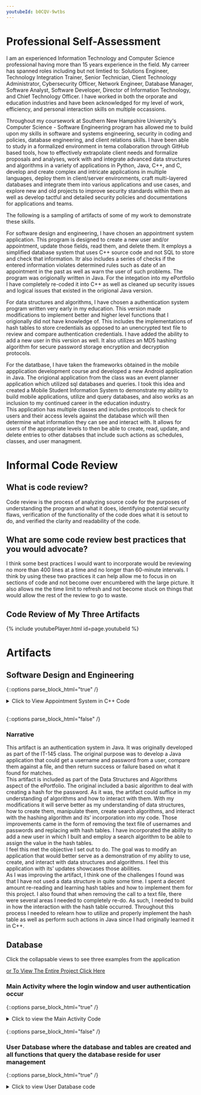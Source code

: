 ```yaml
---
youtubeId: b0CQV-9wtbs
---
```


# Professional Self-Assessment

I am an experienced Information Technology and Computer Science professional having more than 15 years experience in the field.  My carreer has spanned roles including 
but not limtied to: Solutions Engineer, Technology Integration Trainer, Senior Technician, Client Technology Administrator, Cybersecurity Officer, Network Engineer, 
Database Manager, Software Analyst, Software Developer, Director of Information Technology, and Chief Technology Officer. I have worked in both the orporate and 
education industries and have been acknowledged for my level of work, efficiency, and personal interaction skills on multiple occassions.

Throughout my coursework at Southern New Hampshire University's Computer Science - Software Engineering program has allowed me to build upon my skills in software and 
systems engineering, security in coding and policies, database engineering, and client relations skills. 
I have been able to study in a formalized environment in tema collaboration through GitHub based tools, how to effectively extrapolate client needs and formalize 
proposals and analyses, work with and integrate advanced data structures and algorithms in a variety of applications in Python, Java, C++, and C, develop and create 
complex and intricate applications in multiple languages, deploy them in client/server environments, craft multi-layered databases and integrate them into various 
applications and use cases, and explore new and old projects to improve security standards within them as well as develop tactful and detailed security policies and 
documentations for applications and teams. 

The following is a sampling of artifacts of some of my work to demonstrate these skills. 

For software design and engineering, I have chosen an appointment system application.  This program is designed to create a new user and/or appointment, update those 
fields, read them, and delete them.  It employs a simplified database system that uses C++ source code and not SQL to store and check that information.  Itr also 
includes a series of checks if the entered information violates determined rules such as date of an appointment in the past as well as warn the user of such problems. 
The program was origionally written in Java.  For the integation into my ePortfolio I have completely re-coded it into C++ as well as cleaned up security issues and 
logical issues that existed in the origional Java version.

For data structures and algorithms, I have chosen a authentication system program written very early in my education.  This version made modifications to implement 
better and higher level functions that I origionally did not have knowledge of.  This includes the implementations of hash tables to store credentials as opposed to an 
unencrypted text file to review and compare authentication credentials.  I have added the ability to add a new user in this version as well.  It also utilizes an MD5 
hashing algorithm for secure password storage encryption and decryption protocols. 

For the datatbase, I have taken the frameworks obtained in the mobile appplication development course and developed a new Android application in Java.  The origional 
application from the class was an event planner application which utilized sql databases and queries.  I took this idea and created a Mobile Student Information System 
to demonstrate my ability to build mobile applications, utilize and query databases, and also works as an inclusion to my continued career in the education industry.  
This application has multiple classes and includes protocols to check for users and their access levels against the database which will then determine what information 
they can see and interact with.  It allows for users of the appropriate levels to then be able to create, read, update, and delete entries to other databses that 
include such actions as schedules, classes, and user managment.  

# Informal Code Review 

## What is code review?

Code review is the process of analyzing source code for the purposes of understanding the program and what it does, identifying potential security flaws, verification of the functionality of the code does what it is setout to do, and verified the clarity and readability of the code.

## What are some code review best practices that you would advocate?

I think some best practices I would want to incorporate would be reviewing no more than 400 lines at a time and no longer than 60-minute intervals.  I think by using these two practices it can help allow me to focus in on sections of code and not become over encumbered with the large picture.  It also allows me the time limit to refresh and not become stuck on things that would allow the rest of the review to go to waste.

## Code Review of My Three Artifacts
{% include youtubePlayer.html id=page.youtubeId %}


# Artifacts

## Software Design and Engineering
{::options parse_block_html="true" /}
<details><summary markdown="span"> Click to View Appointment System in C++ Code</summary>
```cpp
// AppointmentService.cpp 
//

#include <iomanip>
#include <iostream>
#include <string>

#pragma warning(disable:4996);

//Arrays
long idNumbers[] = {220000001};
int appointmentDate[] = {01012023};
std::string appointmentDescription[] = {"This Is a Test"};

//Variable Declarations
int existingID = 0;
int dateOfNewAppointment = 0;
std::string descriptionOfNewAppointment;
int menuChoice = 0;
long idNumberOfNewAppointment = 0;

long CreateId()
{
    /*
    * Checks the ID Array
    * Creates a new ID number based on last entry
    * Adds it to the end of the array
    */
    int newIndex = sizeof(idNumbers) / sizeof(idNumbers[0]);  
    int lastIndex = newIndex - 1;                             
    long newId = idNumbers[lastIndex] + 1;                     
    idNumbers[newIndex] = newId;                                
    
    return idNumbers[newIndex];
}

int CreateDate()
{
   /*
   * Takes in a month, day and year
   * formats the day and month to a 2digit format
   * Verifies the day is in range of the associated month
   * formats the date to a mmddyyyy format
   */

    //Variables for This function 
    int month = 0;
    int day = 0;
    int year = 0;
    int formatDay = 0;
    int formatMonth = 0;
    int formatYear = 0;
    int switchMonth = 0;
    bool leapYear = false;
    std::string dayString;
    std::string monthString;
    std::string yearString;
    std::string fullDate;
    int date = 0;

    //Calulates the current date time
    std::time_t time = std::time(0);
    std::tm* nowTime = std::localtime(&time);

    /*
    * The following functions get the appointment date in chunks
    * This includes a year check to approve appointment not in the past
    *     */

    while (year < nowTime->tm_year + 1900)
    {
        std::cout << "Enter The year of the new appointment date in YYYY format: ";
        std::cin >> year;
        if (year < nowTime->tm_year + 1900)
        {
            std::cout << "ERROR: Year is in the past" << std::endl;
        }
    }

    
    while (month < 1 || month > 12) 
    {

        std::cout << "Enter the month of the appointment in number format(1-12): ";
        std::cin >> month;

        if (month < 1 || month > 12)
        {
            std::cout << "ERROR: Invalid Month number" << std::endl;
        }
    }
    
    while (day < 1 || day > 31)
    {
        std::cout << "Enter the day of the appointment in number format (1-31): ";
        std::cin >> day;
        if (day < 1 || day > 31)
        {
            std::cout << "ERROR: Invalid Day Number" << std::endl;
        }
    }

    //leap year check
    if (year % 4 == 0)
    {
        leapYear = true;
    }
    else
    {
        leapYear = false;
    }

    //format month to a 2-digit format
    if (month < 10)
    {
        formatMonth = ("%02d", month);
    }
    else
    {
        formatMonth = month;
    }

    //Loop to assign a value for a switch case statement
    if (month == (1 || 3 || 5 || 7 || 8 || 10 || 12))
    {
        switchMonth = 1;
    }
    else if (month == (4 || 6 || 9 || 11))
    {
        switchMonth = 2;
    }
    else if ((month == 2) && (leapYear = true))
    {
        switchMonth = 3;
    }
    else
    {
        switchMonth = 4;
    }

    //Check Day is in range of the given month
    switch (month) {
    case 1:
        if (day <= 31)
        {
            if (day < 10)
            {
                formatDay = ("%02d", day);
                break;
            }
            else
            {
                formatDay = day;
                break;
            }
        }
        else
        {
            std::cout << "Invalid Date Range" << std::endl;
            break;
        };
    case 2:
        if (day <= 30)
        {
            if (day < 10)
            {
                formatDay = ("%02d", day);
                break;
            }
            else
            {
                formatDay = day;
                break;
            }
        }
        else
        {
            std::cout << "Invalid Date Range" << std::endl;
            break;
        };
    case 3:
        if (day <= 29)
        {
            if (day < 10)
            {
                formatDay = ("%02d", day);
                break;
            }
            else
            {
                formatDay = day;
                break;
            }
        }
        else
        {
            std::cout << "Invalid Date Range" << std::endl;
            break;
        };

    case 4:
        if (day <= 28)
        {
            if (day < 10)
            {
                formatDay = ("%02d", day);
                break;
            }
            else
            {
                formatDay = day;
                break;
            }
        }
        else
        {
            std::cout << "Invalid Date Range" << std::endl;
            break;
        };
    }

    //Perform concactanation of the date values to a single date
    dayString = std::to_string(formatDay);
    monthString = std::to_string(formatMonth);
    yearString = std::to_string(formatYear);
    fullDate = monthString + dayString + yearString;
    date = stoi(fullDate);

    return date;
}

std::string CreateDescription() 
{
    /*
    * Function to store the description of the new appointment
    */
    std::string description;
    int count = 51;
    while (count > 50)
    {
        std::cout << "Enter the description of the appointment (50 Character Maximum): " << std::endl;
        std::cin >> description;
        if (description.length() > 50)
        {
            std::cout << "ERROR: Too Many Characters" << std::endl;
            count = description.length();
        }
        else
        {
            count = description.length();
        }

    }
    return description;

}

void AddAppointmentByID(long idNumber, int date, std::string description) 
{
    /*
    * Gets the index of the ID Number
    * Uses the same index across date and description arrays
    * Stores Values to arrays
    */

    long appointmentID = idNumber;
    int i = 0;

    int n = sizeof(idNumbers) / sizeof(idNumbers[0]);
    while (i < n)
    {
        if (idNumbers[i] == appointmentID)
        {
            break;
        }
        i++;
    }
    appointmentDate[i] = date;
    appointmentDescription[i] = description;

    std::cout << "Appointment Added" << std::endl;
}

void ViewAppointmentByID(long idNumber)
{
    /*
    * Gets the index of the ID Number
    * Uses the same index across date and description arrays
    * Prints the values stored at those points
    */

    long appointmentID = idNumber;
    int i = 0;

    int n = sizeof(idNumbers) / sizeof(idNumbers[0]);
    while (i < n)
    {
        if (idNumbers[i] == appointmentID)
        {
            break;
        }
        i++;
    }

    std::cout << idNumbers[i] << std::endl;
    std::cout << appointmentDate[i] << std::endl;
    std::cout << appointmentDescription[i] << std::endl;
}

void UpdateAppointmentByID(long idNumber, int newDate, std::string newDescription)
{
    /*
    * Gets the index of the ID Number
    * Uses the same index across date and description arrays
    * Stores the new values to the appropriate arrays
    */

    long appointmentID = idNumber;
    int i = 0;

    int n = sizeof(idNumbers) / sizeof(idNumbers[0]);
    while (i < n)
    {
        if (idNumbers[i] == appointmentID)
        {
            break;
        }
        i++;
    }
    appointmentDate[i] = newDate;
    appointmentDescription[i] = newDescription;

    std::cout << "Appointment Updated" << std::endl;
}

void DeleteAppointmentByID(long idNumber)
{
    /*
    * Gets the index of the ID Number
    * Uses the same index across date and description arrays
    * Deletes the index at those locations
    */

    long appointmentID = idNumber;
    int i = 0;

    int n = sizeof(idNumbers) / sizeof(idNumbers[0]);
    while (i < n)
    {
        if (idNumbers[i] == appointmentID)
        {
            break;
        }
        i++;
    }

    for (int j = i - 1; j < n; j++)
    {
        idNumbers[j] = idNumbers[j + 1];
        appointmentDate[j] = appointmentDate[j + 1];
        appointmentDescription[j] = appointmentDescription[j + 1];
    }
    n--;
}


int main()
{
    /*
    * Main Class
    * Produces a menu to let user choose an action
    * Action choice goes to a switch case to determine flow of processes
    * Program exits when choice is 5
    */   
    std::cout << "=====Appointment Service=====" << std::endl << std::endl;

    while (menuChoice != 5)
    {
        std::cout << "Enter the Menu Number of the Operation you would like to perform: " << std::endl;
        std::cout << "1. Create New Appointment" << std::endl;
        std::cout << "2. View an Appointment" << std::endl;
        std::cout << "3. Update an Existing Appointment" << std::endl;
        std::cout << "4. Delete an Existing Appointment" << std::endl;
        std::cout << "5. Exit and Quit" << std::endl << std::endl;

        std::cin >> menuChoice;
        std::cout << std::endl;

        switch (menuChoice)
        {
        case 1:
            idNumberOfNewAppointment = CreateId();
            dateOfNewAppointment = CreateDate();
            descriptionOfNewAppointment = CreateDescription();
            AddAppointmentByID(idNumberOfNewAppointment, dateOfNewAppointment, descriptionOfNewAppointment);
            break;

        case 2:
            std::cout << "Enter the appointment ID Number: ";
            std::cin >> existingID;
            ViewAppointmentByID(existingID);
            break;

        case 3:
            std::cout << "Enter the appointment ID Number: ";
            std::cin >> existingID;
            dateOfNewAppointment = CreateDate();
            descriptionOfNewAppointment = CreateDescription();
            UpdateAppointmentByID(existingID, dateOfNewAppointment,descriptionOfNewAppointment);
            break;

        case 4:
            std::cout << "Enter the appointment ID Number: ";
            std::cin >> existingID;
            DeleteAppointmentByID(existingID);
            break;
            
        case 5:
            std::cout << "Goodbye" << std::endl;
            break;
        }

    }

    std::cout << CreateId();
}
```
</details>
<br/>
{::options parse_block_html="false" /}


### Narrative
  This artifact was an appointment service application built as part of the final project of CS320.  The goal was to originally build a program that allowed a user to enter appointment details to create appointments as in a medical office setting.  
	This artifact enters my ePortfolio as part of the Software Design and Engineering aspect.  I chose this item as it was originally a more complex Java program relying on multiple class files and performing a variety methods and method checks to accomplish its’ tasks.  This would have served as a view of my abilities to work within the confines of the Java programming language, develop testing structures, and build a functional application that adheres to limitations of user requirements and books an appointment.  It also served as a proof of my ability to work off a prompt that served as a customer statement of work and be able to build the software from what they said.  The improvements in this case have been to clear up and automate some of the methods and checks utilized as well as convert the application to C++ from Java.
	As far as meeting the expected goal for this item, I would say I accomplished what I setout to do.  I took an existing java application that I wrote and converted to C++ and rebuilt it with more automations and optimizations to make it run smoother.  I think If I have more time at the end I may try to incorporate some of the other services that were part of the original project that I did not intend from the start.
	I think the biggest takeaway in this project was when I converted to C++.  My initial thought was to go line by line and converting to the languages syntax.  I later found out as I was doing it that this process would not really work.  As such I reviewed the Java version and determine what methods were used, what they did, and what the goal of them was.  Then took 



## Algorithm and Data Structure

{::options parse_block_html="true" /}

<details><summary markdown="span">Click to View Authentication System in Java Code</summary>
```java
import java.security.MessageDigest;
import java.security.NoSuchAlgorithmException;
import java.util.*;


public class AuthenticationSystem {

    /**
     * @param args the command line arguments
     */


    public static void main(String[] args) throws NoSuchAlgorithmException {

        //Declare variables, setup Scanner, and instance of hash table
        int userChoice = 0;
        String userName;
        String passWord;
        int loginAttempts = 0;
        int nextValue = 0;
        int foundValue = 0;
        boolean authenticationSuccess = false;
        Scanner readInput = new Scanner(System.in);
        Scanner scanner = new Scanner(System.in);

        //Define HashTables, enumeration instance, and default values
        Map<String, Integer> userTable = new Hashtable<String, Integer>();
        Map<String, Integer> passwordTable = new Hashtable<String, Integer>();
        Enumeration <String> enumerateKeys = ((Hashtable<String, Integer>) userTable).keys();
        userTable.put("TestUser",0);
        passwordTable.put("TestPassword",0);




        while (userChoice != 3) {
            //Login prompt
            System.out.println("Please Select a number from the list below:");
            System.out.println("1 : Login");
            System.out.println("2 : Create Account");
            System.out.println("3 : Exit");
            System.out.println(" ");
            userChoice = scanner.nextInt();

            if (userChoice == 1) {

                while (loginAttempts < 3) {
                    //Logging In
                    System.out.println("Please enter username: ");
                    userName = readInput.nextLine();
                    System.out.println("Please enter password");
                    passWord = readInput.nextLine();

                    //Convert Password to MD5 hash
                    String original = passWord;
                    MessageDigest md = MessageDigest.getInstance("MD5");
                    md.update(original.getBytes());
                    byte[] digest = md.digest();
                    StringBuilder sb = new StringBuilder();
                    for (byte b : digest) {
                        sb.append(String.format("%02x", b & 0xff));
                    }

                    /*
                    Checks for user in userTable
                    If found checks for password at same value in password table
                    if found then authenticates successfully
                     */
                    if (userTable.containsKey(userName) == true) {
                        foundValue = userTable.get(userName);

                        if(passwordTable.get(sb.toString())==foundValue)
                        {
                            authenticationSuccess = true;
                        }
                        else
                        {
                            authenticationSuccess = false;
                            System.out.println("Username Password Do Not Match");
                            loginAttempts =  loginAttempts + 1;
                        }

                    } else {
                        System.out.println("No User Found");
                    }

                    //Main Activity of Application
                    if (authenticationSuccess) {
                        System.out.println("Would you like to logout? Y/N");
                        String logChoice = readInput.nextLine();
                        if (logChoice.toUpperCase().charAt(0) == 'Y') {
                            System.out.println("Logged Off Successfully");
                            break;
                        } else {
                            authenticationSuccess = false;
                        }

                    }

                }
            } else if (userChoice == 2) {
                System.out.println("Please enter a new username: ");
                userName = readInput.nextLine();
                System.out.println("Please enter a new password");
                passWord = readInput.nextLine();

                //Convert Password to MD5 hash
                String original = passWord;
                MessageDigest md = MessageDigest.getInstance("MD5");
                md.update(original.getBytes());
                byte[] digest = md.digest();
                StringBuilder sb = new StringBuilder();
                for (byte b : digest) {
                    sb.append(String.format("%02x", b & 0xff));
                }

                /*
                Loops over keys until the end
                Stores the value each time
                */
                while(enumerateKeys.hasMoreElements()) {

                    String tempKey = ((String) (enumerateKeys.nextElement()));
                    nextValue = userTable.get(tempKey);
                }
                //Place new credentials into Hash Table
                userTable.put(userName, nextValue);
                passwordTable.put(sb.toString(), nextValue);
            }
            else if (userChoice == 3) {
                System.out.println("GoodBye");
            }

        }
    }

}
```

</details>
<br/>

{::options parse_block_html="false" /}

### Narrative
  This artifact is an authentication system in Java.  It was originally developed as part of the IT-145 class.  The original purpose was to develop a Java application that could get a username and password from a user, compare them against a file, and then return success or failure based on what it found for matches.  
	This artifact is included as part of the Data Structures and Algorithms aspect of the ePortfolio.  The original included a basic algorithm to deal with creating a hash for the password.  As it was, the artifact could suffice in my understanding of algorithms and how to interact with them.  With my modifications it will serve better as my understanding of data structures, how to create them, manipulate them, create search algorithms, and interact with the hashing algorithm and its’ incorporation into my code.  Those improvements came in the form of removing the text file of usernames and passwords and replacing with hash tables.  I have incorporated the ability to add a new user in which I built and employ a search algorithm to be able to assign the value in the hash tables.  
	I feel this met the objective I set out to do.  The goal was to modify an application that would better serve as a demonstration of my ability to use, create, and interact with data structures and algorithms.  I feel this application with its’ updates showcases those abilities.  
	As I was improving the artifact, I think one of the challenges I found was that I have not used a data structure in quite some time.  I spent a decent amount re-reading and learning hash tables and how to implement them for this project.  I also found that when removing the call to a text file, there were several areas I needed to completely re-do.  As such, I needed to build in how the interaction with the hash table occurred. Throughout this process I needed to relearn how to utilize and properly implement the hash table as well as perform such actions in Java since I had originally learned it in C++.


## Database

Click the collapsable views to see three examples from the application	
	
<a href="https://github.com/Csgollnick/csgollnick.github.io/tree/main/MobileSIS">or To View The Entire Project Click Here</a>	

### Main Activity where the login window and user authentication occur

{::options parse_block_html="true" /}
<details><summary markdown="span">Click to view the Main Activity Code</summary>
```java
	package com.chrisgollnick.mobilesis;

	import android.content.Intent;
	import android.support.v7.app.AppCompatActivity;
	import android.os.Bundle;
	import android.text.Editable;
	import android.text.TextWatcher;
	import android.view.View;
	import android.widget.Button;
	import android.widget.EditText;
	import android.widget.Toast;

	public class MainActivity extends AppCompatActivity {

		private EditText username;
		private EditText password;
		private Button loginButton;
		private Button register;
		public UserDB userdb;
		public String roleAccess;

		@Override
		protected void onCreate(Bundle savedInstanceState) {
			super.onCreate(savedInstanceState);
			setContentView(R.layout.activity_main);

			username = (EditText) findViewById(R.id.usernameLogin);
			password = (EditText) findViewById(R.id.passwordLogin);
			loginButton = (Button) findViewById((R.id.loginbutton));
			register = (Button) findViewById(R.id.adminbutton);
			loginButton.setEnabled(false);
			userdb= new UserDB(this);

			username.addTextChangedListener((new TextWatcher() {
				@Override
				public void beforeTextChanged(CharSequence u, int start, int count, int after) {

				}
				@Override
				public void onTextChanged(CharSequence u, int start, int before, int count) {

				}
				@Override
				public void afterTextChanged(Editable u) {
					if(u.toString().equals("")) {
						loginButton.setEnabled(false);
					} else {
						loginButton.setEnabled(true);
					}
				}
			}));

			loginButton.setOnClickListener(new View.OnClickListener() {
				@Override
				public void onClick(View v) {
					String user = username.getText().toString();
					String pass = password.getText().toString();

					if (user.equals("") || pass.equals("")) {
						Toast.makeText(MainActivity.this, "Enter All Fields", Toast.LENGTH_SHORT).show();
					}

					roleAccess = userdb.checkUserPasswordRole(user, pass);
					if (roleAccess == "INVALID") {
						Toast.makeText(MainActivity.this, "INVALID CREDENTIALS", Toast.LENGTH_LONG).show();
					} else if (roleAccess == "Student") {
						startActivity(new Intent(MainActivity.this, StudentView.class));
					} else if (roleAccess == "PlatformManager") {
						startActivity(new Intent(MainActivity.this, PMView.class));
					} else if (roleAccess == "Faculty") {
						startActivity(new Intent(MainActivity.this, FacultyView.class));
					} else if (roleAccess == "AcademicAdmin") {
						startActivity(new Intent(MainActivity.this, AcademicAdminView.class));
					} else {
						startActivity(new Intent(MainActivity.this, UhOhError.class));
					}
				}
			});

			register.setOnClickListener(new View.OnClickListener() {
				@Override
				public void onClick(View view) {
					startActivity(new Intent(MainActivity.this, RegisterAdmin.class));
				}
			});

		}
	}
```

</details>
<br/>

{::options parse_block_html="false" /}

### User Management where you create, view, update, and delete users

{::options parse_block_html="true" /}
<details><summary markdown="span">Click to view User Management Code</summary>
```java
	package com.chrisgollnick.mobilesis;

	import android.content.Intent;
	import android.support.v7.app.AppCompatActivity;
	import android.os.Bundle;
	import android.view.View;
	import android.widget.Button;
	import android.widget.EditText;
	import android.widget.ImageButton;
	import android.widget.RadioButton;
	import android.widget.Toast;

	public class UserManagement extends AppCompatActivity {

		private RadioButton create;
		private RadioButton update;
		private RadioButton view;
		private RadioButton delete;
		private EditText first;
		private EditText last;
		private EditText password;
		private EditText userid;
		private EditText username;
		private EditText role;
		private Button submit;
		private ImageButton homebutton;
		private int radio;
		public MainActivity main;
		public UserDB userdb;


		public void onRadioButtonClicked(View view) {
			boolean checked = ((RadioButton) view).isChecked();

			switch(view.getId()) {
				case R.id.adduser:
					if (checked)
						radio = 1;
					break;
				case R.id.viewuser:
					if(checked)
						radio = 2;
					break;
				case R.id.updateuser:
					if(checked)
						radio = 3;
					break;
				case R.id.deleteuser:
					if(checked)
						radio = 4;
					break;
			}
		}

		@Override
		protected void onCreate(Bundle savedInstanceState) {
			super.onCreate(savedInstanceState);
			setContentView(R.layout.activity_user_management);

			create = (RadioButton) findViewById(R.id.adduser);
			update = (RadioButton) findViewById(R.id.updateuser);
			view = (RadioButton)  findViewById(R.id.viewuser);
			delete = (RadioButton) findViewById(R.id.deleteuser);
			first = (EditText) findViewById(R.id.firstname);
			last = (EditText)  findViewById(R.id.lastname);
			password = (EditText) findViewById(R.id.password);
			userid = (EditText) findViewById(R.id.userid);
			username = (EditText) findViewById(R.id.username);
			role = (EditText) findViewById(R.id.role);
			submit = (Button) findViewById(R.id.submitbutton);
			homebutton = (ImageButton) findViewById(R.id.home);
			userdb = new UserDB(this);
			main = new MainActivity();


			submit.setOnClickListener(new View.OnClickListener() {
				@Override
				public void onClick(View view) {
					String firstname = first.getText().toString();
					String lastname = last.getText().toString();
					String upassword = password.getText().toString();
					String uname = username.getText().toString();
					String sID = userid.getText().toString();
					int id = Integer.parseInt(sID);
					String uRole = role.getText().toString();

					//Add User
					if(radio == 1) {
						boolean exist = userdb.checkUser(id);
						if(exist = false){
							boolean state = userdb.insertData(id,firstname, lastname, upassword, uRole);
							if(state = true) {
								Toast.makeText(UserManagement.this, "User Added", Toast.LENGTH_SHORT).show();
							} else {
								Toast.makeText(UserManagement.this, "User Not Added", Toast.LENGTH_SHORT).show();
							}
						} else {
							Toast.makeText(UserManagement.this, "User Already Exists", Toast.LENGTH_SHORT).show();
						}
						//View User
					} else if (radio == 2) {
						first.setText(userdb.GetfirstName(id));
						last.setText(userdb.GetlastName(id));
						role.setText(userdb.GetRole(id));
						username.setText(userdb.GetuserName(id));
					//Update User
					} else if(radio == 3) {

						if(uname != null || uname != "" ) {
							userdb.UpdateUserName(id, uname);
						}
						if(firstname != null || firstname != "") {
							userdb.UpdateFirstName(id, firstname);
						}
						if(lastname != null || lastname !="") {
							userdb.UpdateLastName(id, lastname);
						}
						if(upassword != null || upassword != "") {
							userdb.UpdatePassword(id, upassword);
						}
						if(uRole != null || uRole != "") {
							userdb.UpdateRole(id, uRole);
						}
						Toast.makeText(UserManagement.this, "Updates Complete", Toast.LENGTH_SHORT).show();
					}
					//delete user
					else if(radio == 4) {
						userdb.deleteUser(id);
						Toast.makeText(UserManagement.this, "User Deleted", Toast.LENGTH_SHORT).show();
					}



				}
			});

			homebutton.setOnClickListener(new View.OnClickListener() {
				@Override
				public void onClick(View view) {
					String roleaccess = main.roleAccess;
					if(roleaccess == "Platform Manager") {
						startActivity(new Intent(UserManagement.this, PMView.class));
					} else if (roleaccess == "Academic Admin") {
						startActivity(new Intent(UserManagement.this, AcademicAdminView.class));
					} else if (roleaccess == "Faculty") {
						startActivity(new Intent(UserManagement.this, FacultyView.class));
					} else if (roleaccess == "Student") {
						startActivity(new Intent(UserManagement.this, StudentView.class));
					}

				}
			});


		}


	}
```
</details>
<br/>
{::options parse_block_html="false" /}
		
### User Database where the database and tables are created and all functions that query the database reside for user management
{::options parse_block_html="true" /}
<details><summary markdown="span">Click to view User Database code</summary>
```java
	package com.chrisgollnick.mobilesis;

	import android.content.ContentValues;
	import android.content.Context;
	import android.database.Cursor;
	import android.database.sqlite.SQLiteDatabase;
	import android.database.sqlite.SQLiteOpenHelper;
	import android.nfc.Tag;
	import android.support.v4.content.res.TypedArrayUtils;
	import android.util.Log;

	public class UserDB extends SQLiteOpenHelper {
		public static final String DATABASE_NAME = "users.db";
		public static final int VERSION = 1;


		public UserDB(Context context) {
			super(context, DATABASE_NAME, null, 1);
		}

		public static final class UsersTable {
			public static final String TABLE_NAME = "users_table";
			public static final String COL_1 = "_id";
			public static final String COL_2 = "USERNAME";
			public static final String COL_3 = "PASSWORD";
			public static final String COL_4 = "ROLE";
			public static final String COL_5 = "FIRSTNAME";
			public static final String COL_6 = "LASTNAME";

		}

		@Override
		public void onCreate(SQLiteDatabase db) {
			db.execSQL("create table " + UsersTable.TABLE_NAME + " (" +
					UsersTable.COL_1 + " INTEGER primary key, " +
					UsersTable.COL_2 + " TEXT, " +
					UsersTable.COL_3 + " TEXT, " +
					UsersTable.COL_4 + " TEXT, " +
					UsersTable.COL_5 + " TEXT, " +
					UsersTable.COL_6 + " TEXT) ");
		}

		@Override
		public void onUpgrade(SQLiteDatabase db, int oldVersion,
							  int newVersion) {
			db.execSQL("drop table if exists " + UsersTable.TABLE_NAME);
			onCreate(db);
		}




		/*
		* ***********************
		* Authentication Methods
		* ***********************
		* */
		//Method to check for username and password combinations for authentication

		public String checkUserPasswordRole(String username, String password) {

			String role ="";
			SQLiteDatabase db = getReadableDatabase();
			String sql = "Select * From " + UsersTable.TABLE_NAME + " where username = ? and password = ?";
			Cursor cursorUP = db.rawQuery(sql, new String[]{username, password});
			if (cursorUP.getCount() > 0) {
				boolean auth = true;
				if(cursorUP.moveToFirst()) {
					do {
						role = cursorUP.getString(4);
					} while (cursorUP.moveToNext());

				}

			} else {
				boolean auth = false;
				role = "INVALID";
			}
			return role;
		}

		/*
		* **********************
		* Creation Data Methods
		* **********************
		* */

		//Method to add to database
		public boolean insertData(Integer id, String firstName, String lastName, String password, String role) {
			SQLiteDatabase db = getWritableDatabase();

			char firstletter = firstName.charAt(0);
			String letter = String.valueOf(firstletter);
			String username = letter + lastName;

			ContentValues contentValues = new ContentValues();
			contentValues.put(UsersTable.COL_1, id);
			contentValues.put(UsersTable.COL_2, username);
			contentValues.put(UsersTable.COL_3, password);
			contentValues.put(UsersTable.COL_4, role);
			contentValues.put(UsersTable.COL_5, firstName);
			contentValues.put(UsersTable.COL_6, lastName);


			long result = db.insert(UsersTable.TABLE_NAME, null, contentValues);
			if (result == -1) {
				return false;
			} else {
				return true;
			}
		}

		//Method to check for user ID existence
		public boolean checkUser(int id) {
			SQLiteDatabase db = getReadableDatabase();
			Cursor cursorUser = db.rawQuery("SELECT * FROM " + UsersTable.TABLE_NAME + " WHERE id = ?", new String[]{Integer.toString(id)});
			if (cursorUser.getCount() > 0) {
				return true;
			} else {
				return false;
			}
		}

		public boolean CheckAdminRegisterCode (String code) {
			boolean found = false;
			String[] codes = {"YA9Z6MBPNJYP","W8X6ZBKUGXP7","9V76SY6F7RYG",
					"N974QGDYFW78","RXZQ7SYDMY8E","94H9UU664U4R",
					"3WKM2Y8EP8YE","C9BG2F9QPY44","SY5PJQFDEYMP",
					"QX3HX3NBDA3N","Z4QGDBZFYC3W","KA6RM84HAN2B","29Y96UT2B2RH",
					"H74LR8Y6P5ZM","BF2LUJXQ6VJH","VBDQPJ3KEU7A",
					"SJWMMUNP39LD","HHHA68M53988","5ABVSFLJYATD",
					"9FK62S25WLC9"};
			for(int i = 0; i < 19; i++) {
				if(codes[i] == code) {
					found = true;
					break;
				} else {
					found = false;
				}
			}
			return found;
		}


		/*
		*****************************
		* Get/View The Data Methods
		* ***************************
		* */
		//get firstname
		public String GetfirstName(int ID) {
			String fname = "";
			SQLiteDatabase db = this.getReadableDatabase();
			Cursor cursor = db.rawQuery("Select * From " + UsersTable.TABLE_NAME + " Where id = ?", new String[] {Integer.toString(ID)});
			if (cursor.moveToFirst()) {
				do {
					fname = cursor.getString(5);
				} while (cursor.moveToNext());
			}
			cursor.close();
			return fname;
		}
		//get lastname
		public String GetlastName(int ID) {
			String lname = "";
			SQLiteDatabase db = this.getReadableDatabase();
			Cursor cursor = db.rawQuery("Select * From " + UsersTable.TABLE_NAME + " Where id = ?", new String[] {Integer.toString(ID)});
			if (cursor.moveToFirst()) {
				do {
					lname = cursor.getString(6);
				} while (cursor.moveToNext());
			}
			cursor.close();
			return lname;
		}

		//get username
		public String GetuserName(int ID) {
			String uname = "";
			SQLiteDatabase db = this.getReadableDatabase();
			Cursor cursor = db.rawQuery("Select * From " + UsersTable.TABLE_NAME + " Where id = ?", new String[] {Integer.toString(ID)});
			if (cursor.moveToFirst()) {
				do {
					uname = cursor.getString(2);
				} while (cursor.moveToNext());
			}
			cursor.close();
			return uname;
		}

		//get role
		public String GetRole(int ID) {
			String role = "";
			SQLiteDatabase db = this.getReadableDatabase();
			Cursor cursor = db.rawQuery("Select * From " + UsersTable.TABLE_NAME + " Where id = ?", new String[] {Integer.toString(ID)});
			if (cursor.moveToFirst()) {
				do {
					role = cursor.getString(5);
				} while (cursor.moveToNext());
			}
			cursor.close();
			return role;
		}

		/*
		************************
		* Update Data Methods
		* **********************
		* */
		public boolean UpdateFirstName (int ID, String firstName) {
			SQLiteDatabase db = getWritableDatabase();
			ContentValues values = new ContentValues();
			values.put(UsersTable.COL_5, firstName);
			int rowsUpdated = db.update(UsersTable.TABLE_NAME, values, "_id = ?", new String[] {Integer.toString(ID)});
			return rowsUpdated > 0;
		}
		public boolean UpdateLastName (int ID, String lastName) {
			SQLiteDatabase db = getWritableDatabase();
			ContentValues values = new ContentValues();
			values.put(UsersTable.COL_6, lastName);
			int rowsUpdated = db.update(UsersTable.TABLE_NAME, values, "_id = ?", new String[] {Integer.toString(ID)});
			return rowsUpdated > 0;
		}
		public boolean UpdateUserName (int ID, String userName) {
			SQLiteDatabase db = getWritableDatabase();
			ContentValues values = new ContentValues();
			values.put(UsersTable.COL_2, userName);
			int rowsUpdated = db.update(UsersTable.TABLE_NAME, values, "_id = ?", new String[] {Integer.toString(ID)});
			return rowsUpdated > 0;
		}
		public boolean UpdatePassword (int ID, String password) {
			SQLiteDatabase db = getWritableDatabase();
			ContentValues values = new ContentValues();
			values.put(UsersTable.COL_3, password);
			int rowsUpdated = db.update(UsersTable.TABLE_NAME, values, "_id = ?", new String[] {Integer.toString(ID)});
			return rowsUpdated > 0;
		}
		public boolean UpdateRole (int ID, String role) {
			SQLiteDatabase db = getWritableDatabase();
			ContentValues values = new ContentValues();
			values.put(UsersTable.COL_4, role);
			int rowsUpdated = db.update(UsersTable.TABLE_NAME, values, "_id = ?", new String[] {Integer.toString(ID)});
			return rowsUpdated > 0;
		}

		/*
		 * *****************
		 * Delete by ID
		 * *****************
		 * */
		public boolean deleteUser(int id) {
			SQLiteDatabase db = getWritableDatabase();
			int rowsDeleted = db.delete(UsersTable.TABLE_NAME, UsersTable.COL_1 + " = ?",
					new String[] { Integer.toString(id) });
			return rowsDeleted > 0;
		}

	}
```
</details>
<br/>
{::options parse_block_html="false" /}

### Narrative
  The artifact is to be used for the database requirement.  The artifact I am using in is an Android application that is a mobile SIS system.  This exact artifact is being specifically created for these purposes.  I am using source code from the event manager Android application created in CS360 Mobile App Development and adapting or modifying the code to fit my needs for this application.  
	I selected this artifact as the original was the most interactivity in dealing with databases through my classwork and one I felt very confident with.  The database requirement needs to show my ability to create, query, and modify databases.  I am intending to showcase those abilities by creating a functional application that accomplishes all those elements by how the user interacts with the application.  The improvements in this case are taking the form of reviewing the original code from CS360 and determining what worked and how in it.  I then apply those concepts and some of that code into the new application to allow it do similarly. 
	I would say the application right now meets the requirements.  It is a functional application with multiple databases.  I have made the user interaction call to the databases to sperform functions and queries.  It allows for data to be added, viewed, updated, and deleted from the database.  It also calls on queries to the database to get information the application can use to perform functions such as checking for if a user exists, whether they have the proper credential to login, and determine what access level the user has and what information they get to see or interact with.  
I think what I learned is how in-depth this app has to be to be fully functional.  The original from CS360 had two views of login and event management.  This app is not fully functional as there are more elements to it that I’ve discovered through the development and design process. These include other databases I need to create for things like schedules and grades as well as the views for students, faculty, and academic admins and what they see and interact with.  Right now, the platform manager or super admin role is complete and meets all requirements.  In theory, I can modify what I have and remove the extra pieces and the app would look fully functional from a classroom perspective.  However, I wish to complete the extra pieces before the final submission at the end of the class.  Working in education, I feel this is an endeavor that is something that will be useful for me in the future and as such I want to have a fully functional product in the end. 
	


